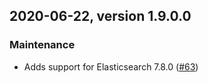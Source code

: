 ## 2020-06-22, version 1.9.0.0

### Maintenance
* Adds support for Elasticsearch 7.8.0 ([#63](https://github.com/opendistro-for-elasticsearch/job-scheduler/pull/63))
